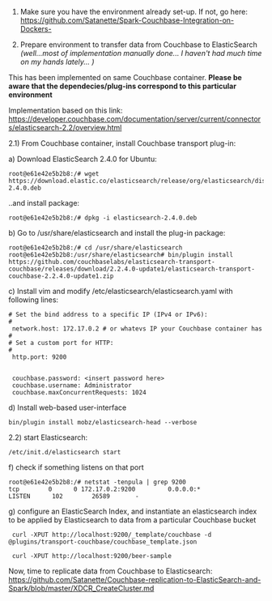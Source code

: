 1) Make sure you have the environment already set-up. If not, go here:
 https://github.com/Satanette/Spark-Couchbase-Integration-on-Dockers-  


2) Prepare environment to transfer data from Couchbase to ElasticSearch <i> (well...most of implementation manually done... I haven't had much time on my hands lately... )</i>

This has been implemented on same Couchbase container. 
<b>Please be aware that the dependecies/plug-ins correspond to this particular environment</b>


Implementation based on this link: https://developer.couchbase.com/documentation/server/current/connectors/elasticsearch-2.2/overview.html 

2.1) From Couchbase container, install Couchbase transport plug-in:

a) Download ElasticSearch 2.4.0 for Ubuntu:

```
root@e61e42e5b2b8:/# wget https://download.elastic.co/elasticsearch/release/org/elasticsearch/distribution/deb/elasticsearch/2.4.0/elasticsearch-2.4.0.deb
```

..and install package:
```
root@e61e42e5b2b8:/# dpkg -i elasticsearch-2.4.0.deb
```

b) Go to /usr/share/elasticsearch and install the plug-in package:
```
root@e61e42e5b2b8:/# cd /usr/share/elasticsearch
root@e61e42e5b2b8:/usr/share/elasticsearch# bin/plugin install https://github.com/couchbaselabs/elasticsearch-transport-couchbase/releases/download/2.2.4.0-update1/elasticsearch-transport-couchbase-2.2.4.0-update1.zip
```

c) Install vim and modify /etc/elasticsearch/elasticsearch.yaml with following lines:

```
# Set the bind address to a specific IP (IPv4 or IPv6):
#
 network.host: 172.17.0.2 # or whatevs IP your Couchbase container has
#
# Set a custom port for HTTP:
#
 http.port: 9200


 couchbase.password: <insert password here>
 couchbase.username: Administrator
 couchbase.maxConcurrentRequests: 1024

```
d) Install web-based user-interface

```
bin/plugin install mobz/elasticsearch-head --verbose
```

2.2) start Elasticsearch:

```
/etc/init.d/elasticsearch start
```

f) check if something listens on that port

```
root@e61e42e5b2b8:/# netstat -tenpula | grep 9200
tcp        0      0 172.17.0.2:9200         0.0.0.0:*               LISTEN      102        26589       -    

```
g) configure an ElasticSearch Index, and instantiate an elasticsearch index
to be applied by Elasticsearch to data from a particular Couchbase bucket 

```
 curl -XPUT http://localhost:9200/_template/couchbase -d  @plugins/transport-couchbase/couchbase_template.json
 
 curl -XPUT http://localhost:9200/beer-sample
 ```

Now, time to replicate data from Couchbase to Elasticsearch: https://github.com/Satanette/Couchbase-replication-to-ElasticSearch-and-Spark/blob/master/XDCR_CreateCluster.md

